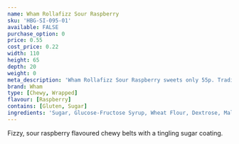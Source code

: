 ```yaml
---
name: Wham Rollafizz Sour Raspberry
sku: 'HBG-SI-095-01'
available: FALSE
purchase_option: 0
price: 0.55
cost_price: 0.22
width: 110
height: 65
depth: 20
weight: 0
meta_description: 'Wham Rollafizz Sour Raspberry sweets only 55p. Traditional sweets and more at Humbugs Confectionery Store. Specialists in satisfying your sweet tooth!'
brand: Wham
type: [Chewy, Wrapped]
flavour: [Raspberry]
contains: [Gluten, Sugar]
ingredients: 'Sugar, Glucose-Fructose Syrup, Wheat Flour, Dextrose, Malic Acid, Palm Oil, Citric Acid, Fruit Concentrates, Asorbic Acid, Tocopherol-Rich Extract'
---
```

Fizzy, sour raspberry flavoured chewy belts with a tingling sugar coating.